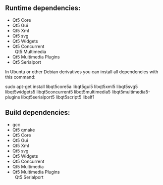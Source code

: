 ## Runtime dependencies:
- Qt5 Core  
- Qt5 Gui  
- Qt5 Xml  
- Qt5 svg  
- Qt5 Widgets  
- Qt5 Concurrent  
  Qt5 Multimedia  
- Qt5 Multimedia Plugins  
- Qt5 Serialport  

In Ubuntu or other Debian derivatives you can install all dependencies with this command:

sudo apt-get install libqt5core5a libqt5gui5 libqt5xml5 libqt5svg5 libqt5widgets5 libqt5concurrent5 libqt5multimedia5 libqt5multimedia5-plugins libqt5serialport5 libqt5script5 libelf1

## Build dependencies:
- gcc
- Qt5 qmake
- Qt5 Core  
- Qt5 Gui  
- Qt5 Xml  
- Qt5 svg  
- Qt5 Widgets  
- Qt5 Concurrent  
- Qt5 Multimedia  
- Qt5 Multimedia Plugins  
  Qt5 Serialport  